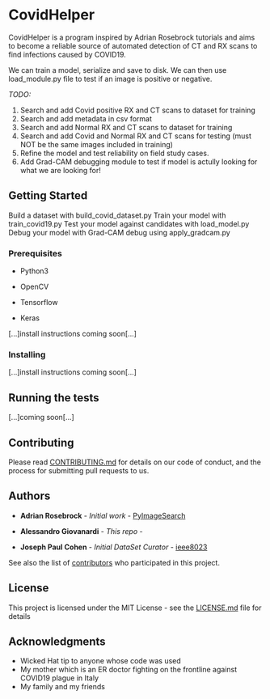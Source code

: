 # CovidHelper

CovidHelper is a program inspired by Adrian Rosebrock tutorials and aims to become a reliable source of automated detection of CT and RX scans to find infections caused by COVID19. 

We can train a model, serialize and save to disk. We can then use load_module.py file to test if an image is positive or negative.

*TODO:*

1) Search and add Covid positive RX and CT scans to dataset for training
2) Search and add metadata in csv format
3) Search and add Normal RX and CT scans to dataset for training
4) Search and add Covid and Normal RX and CT scans for testing (must NOT be the same images included in training)
5) Refine the model and test reliability on field study cases.
6) Add Grad-CAM debugging module to test if model is actully looking for what we are looking for!


## Getting Started

Build a dataset with build_covid_dataset.py
Train your model with train_covid19.py
Test your model against candidates with load_model.py
Debug your model with Grad-CAM debug using apply_gradcam.py

### Prerequisites

- Python3

- OpenCV

- Tensorflow

- Keras

[...]install instructions coming soon[...]

### Installing

[...]install instructions coming soon[...]


## Running the tests

[...]coming soon[...]


## Contributing

Please read [CONTRIBUTING.md]() for details on our code of conduct, and the process for submitting pull requests to us.

## Authors

* **Adrian Rosebrock** - *Initial work* - [PyImageSearch](https://github.com/jrosebr1)

* **Alessandro Giovanardi** - *This repo* - [](https://github.com/AleGiovanardi)

* **Joseph Paul Cohen** - *Initial DataSet Curator* - [ieee8023](https://github.com/ieee8023)

See also the list of [contributors](https://github.com/AleGiovanardi/covidhelper/graphs/contributors) who participated in this project.

## License

This project is licensed under the MIT License - see the [LICENSE.md](LICENSE.md) file for details

## Acknowledgments

* Wicked Hat tip to anyone whose code was used
* My mother which is an ER doctor fighting on the frontline against COVID19 plague in Italy
* My family and my friends


